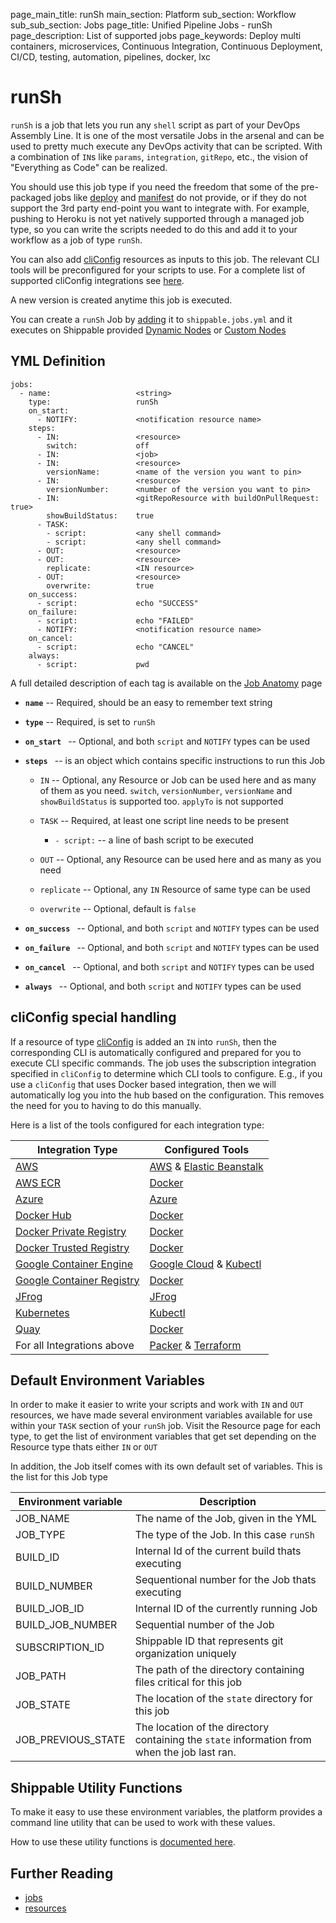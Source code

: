 page_main_title: runSh
main_section: Platform
sub_section: Workflow
sub_sub_section: Jobs
page_title: Unified Pipeline Jobs - runSh
page_description: List of supported jobs
page_keywords: Deploy multi containers, microservices, Continuous Integration, Continuous Deployment, CI/CD, testing, automation, pipelines, docker, lxc

# runSh
`runSh` is a job that lets you run any `shell` script as part of your DevOps Assembly Line. It is one of the most versatile Jobs in the arsenal and can be used to pretty much execute any DevOps activity that can be scripted. With a combination of `IN`s like `params`, `integration`, `gitRepo`, etc., the vision of "Everything as Code" can be realized.

You should use this job type if you need the freedom that some of the pre-packaged jobs like [deploy](/platform/workflow/job/deploy) and [manifest](/platform/workflow/job/manifest) do not provide, or if they do not support the 3rd party end-point you want to integrate with. For example, pushing to Heroku is not yet natively supported through a managed job type, so you can write the scripts needed to do this and add it to your workflow as a job of type `runSh`.

You can also add [cliConfig](/platform/workflow/resource/cliconfig) resources as inputs to this job. The relevant CLI tools will be preconfigured for your scripts to use. For a complete list of supported cliConfig integrations see [here](/platform/workflow/resource/cliconfig#cliConfigTools).

A new version is created anytime this job is executed.

You can create a `runSh` Job by [adding](/platform/tutorial/workflow/crud-job#adding) it to `shippable.jobs.yml` and it executes on Shippable provided [Dynamic Nodes](/platform/runtime/overview#nodes) or [Custom Nodes](/platform/runtime/overview#nodes)

## YML Definition
```
jobs:
  - name: 					<string>
    type: 					runSh
    on_start:
      - NOTIFY: 			<notification resource name>
    steps:
      - IN: 				<resource>
        switch: 			off
      - IN: 				<job>
      - IN: 				<resource>
        versionName: 		<name of the version you want to pin>
      - IN: 				<resource>
        versionNumber: 		<number of the version you want to pin>        
      - IN: 				<gitRepoResource with buildOnPullRequest: true>
        showBuildStatus:	true       
      - TASK:
        - script: 			<any shell command>
        - script: 			<any shell command>
      - OUT: 				<resource>
      - OUT: 				<resource>
        replicate: 			<IN resource>
      - OUT: 				<resource>
        overwrite: 			true
    on_success:
      - script: 			echo "SUCCESS"
    on_failure:
      - script: 			echo "FAILED"
      - NOTIFY: 			<notification resource name>
    on_cancel:
      - script: 			echo "CANCEL"
    always:
      - script: 			pwd
```

A full detailed description of each tag is available on the [Job Anatomy](/platform/tutorial/workflow/shippable-jobs-yml) page

* **`name`** -- Required, should be an easy to remember text string

* **`type`** -- Required, is set to `runSh`

* **`on_start `** -- Optional, and both `script` and `NOTIFY` types can be used

* **`steps `** -- is an object which contains specific instructions to run this Job
    * `IN` -- Optional, any Resource or Job can be used here and as many of them as you need. `switch`, `versionNumber`, `versionName` and `showBuildStatus` is supported too. `applyTo` is not supported

    * `TASK` -- Required, at least one script line needs to be present
        * `- script:` -- a line of bash script to be executed
    * `OUT` -- Optional, any Resource can be used here and as many as you need
    * `replicate` -- Optional, any `IN` Resource of same type can be used
    * `overwrite` -- Optional, default is `false`

* **`on_success `** -- Optional, and both `script` and `NOTIFY` types can be used

* **`on_failure `** -- Optional, and both `script` and `NOTIFY` types can be used

* **`on_cancel `** -- Optional, and both `script` and `NOTIFY` types can be used

* **`always `** -- Optional, and both `script` and `NOTIFY` types can be used

## cliConfig special handling
If a resource of type [cliConfig](/platform/workflow/resource/cliconfig) is added an `IN` into `runSh`, then the corresponding CLI is automatically configured and prepared for you to execute CLI specific commands. The job uses the subscription integration specified in `cliConfig` to determine which CLI tools to configure. E.g., if you use a `cliConfig` that uses Docker based integration, then we will automatically log you into the hub based on the configuration. This removes the need for you to having to do this manually.

Here is a list of the tools configured for each integration type:

| Integration Type                    | Configured Tools|
| ------------------------------------|-------------|
| [AWS](/platform/integration/aws) | [AWS](/platform/runtime/cli/aws) & [Elastic Beanstalk](/platform/runtime/cli/awseb) |
| [AWS ECR](/platform/integration/aws-ecr) | [Docker](/platform/runtime/cli/docker) |
| [Azure](/platform/integration/azure) | [Azure](/platform/runtime/cli/azure) |
| [Docker Hub](/platform/integration/docker-hub) | [Docker](/platform/runtime/cli/docker) |
| [Docker Private Registry](/platform/integration/docker-private-registry) | [Docker](/platform/runtime/cli/docker) |
| [Docker Trusted Registry](/platform/integration/docker-trusted-registry) | [Docker](/platform/runtime/cli/docker) |
| [Google Container Engine](/platform/integration/gke) | [Google Cloud](/platform/runtime/cli/gke) & [Kubectl](/platform/runtime/cli/kubectl) |
| [Google Container Registry](/platform/integration/gcr) | [Docker](/platform/runtime/cli/docker) |
| [JFrog](/platform/integration/jfrog-artifactory) | [JFrog](/platform/runtime/cli/jfrog) |
| [Kubernetes](/platform/integration/kubernetes) | [Kubectl](/platform/runtime/cli/kubectl) |
| [Quay](/platform/integration/quay) | [Docker](/platform/runtime/cli/docker) |
| For all Integrations above | [Packer](/platform/runtime/cli/packer) & [Terraform](/platform/runtime/cli/terraform)|

## Default Environment Variables
In order to make it easier to write your scripts and work with `IN` and `OUT` resources, we have made several environment variables available for use within your `TASK` section of your `runSh` job. Visit the Resource page for each type, to get the list of environment variables that get set depending on the Resource type thats either `IN` or `OUT`

In addition, the Job itself comes with its own default set of variables. This is the list for this Job type

| Environment variable						| Description                         |
| ------------- 								|------------------------------------ |
| JOB_NAME 									| The name of the Job, given in the YML |
| JOB_TYPE 									| The type of the Job. In this case `runSh`|
| BUILD_ID 									| Internal Id of the current build thats executing|
| BUILD_NUMBER 								| Sequentional number for the Job thats executing|
| BUILD_JOB_ID    							| Internal ID of the currently running Job |
| BUILD_JOB_NUMBER    						| Sequential number of the Job |
| SUBSCRIPTION_ID    						| Shippable ID that represents git organization uniquely |
| JOB_PATH    								| The path of the directory containing files critical for this job |
| JOB_STATE      							| The location of the `state` directory for this job|
| JOB_PREVIOUS_STATE 						| The location of the directory containing the `state` information from when the job last ran. |

## Shippable Utility Functions
To make it easy to use these environment variables, the platform provides a command line utility that can be used to work with these values.

How to use these utility functions is [documented here](/platform/tutorial/workflow/using-shipctl).

## Further Reading
* [jobs](/platform/workflow/job/overview)
* [resources](/platform/workflow/resource/overview)
